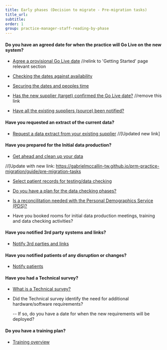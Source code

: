 ```yaml
---
title: Early phases (Decision to migrate - Pre-migration tasks)
title_url:
subtitle: 
order: 1
group: practice-manager-staff-reading-by-phase
---
```


#### Do you have an agreed date for when the practice will Go Live on the new system?

* [Agree a provisional Go Live date](/prm-practice-migration/guide#agree-a-provisional-go-live-date)
//relink to 'Getting Started' page relevant section

* [Checking the dates against availability](/prm-practice-migration/guide/kick-off#check-dates-against-availability)

* [Securing the dates and peoples time](/prm-practice-migration/guide/kick-off#secure-your-dates-and-peoples-time)

* [Has the new supplier (target) confirmed the Go Live date?](/prm-practice-migration/guide/get-started#procure-the-new-system)
//remove this link

* [Have all the existing suppliers (source) been notified?](/prm-practice-migration/guide/get-started#decommission-the-existingold-system-system)


#### Have you requested an extract of the current data?

* [Request a data extract from your existing supplier](/prm-practice-migration/guide/pre-migration-tasks)
//[Updated new link]

#### Have you prepared for the Initial data production?

* [Get ahead and clean up your data](/prm-practice-migration/blob/master/guide/03-pre-migration-planning.md#clean-up-the-current-system-data)

//[Update with new link: https://gabrielmccallin-tw.github.io/prm-practice-migration/guide/pre-migration-tasks

* [Select patient records for testing/data checking](/prm-practice-migration/guide/pre-migration-tasks#data-checking-preparation)

* [Do you have a plan for the data checking phases?](/prm-practice-migration/guide/initial-data-production#data-checking)

* [Is a reconcilitation needed with the Personal Demographics Service (PDS)?](/prm-practice-migration/guide/pre-migration-tasks#is-a-reconciliation-needed)

* Have you booked rooms for initial data production meetings, training and data checking activities?

#### Have you notified 3rd party systems and links?

* [Notify 3rd parties and links](/prm-practice-migration/guide/pre-migration-tasks#notification-of-3rd-parties-and-links)


#### Have you notified patients of any disruption or changes?

* [Notify patients](/prm-practice-migration/guide/pre-migration-tasks#notification-of-patients)

#### Have you had a Technical survey?

* [What is a Technical survey?](/prm-practice-migration/guide/technical-survey)

* Did the Technical survey identify the need for additional hardware/software requirements?

  -- If so, do you have a date for when the new requirements will be deployed?

#### Do you have a training plan?

* [Training overview](/prm-practice-migration/guide/training)

